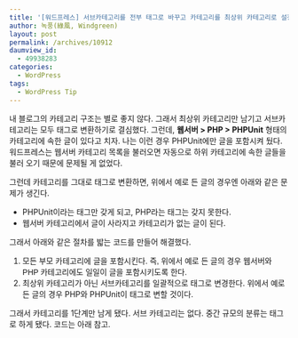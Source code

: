 ```yaml
---
title: '[워드프레스] 서브카테고리를 전부 태그로 바꾸고 카테고리를 최상위 카테고리로 설정하기'
author: 녹풍(綠風, Windgreen)
layout: post
permalink: /archives/10912
daumview_id:
  - 49938283
categories:
  - WordPress
tags:
  - WordPress Tip
---
```

내 블로그의 카테고리 구조는 별로 좋지 않다. 그래서 최상위 카테고리만 남기고 서브카테고리는 모두 태그로 변환하기로 결심했다. 그런데, **웹서버 > PHP > PHPUnit** 형태의 카테고리에 속한 글이 있다고 치자. 나는 이런 경우 PHPUnit에만 글을 포함시켜 뒀다. 워드프레스는 웹서버 카테고리 목록을 불러오면 자동으로 하위 카테고리에 속한 글들을 불러 오기 때문에 문제될 게 없었다.

그런데 카테고리를 그대로 태그로 변환하면, 위에서 예로 든 글의 경우엔 아래와 같은 문제가 생긴다.

*   PHPUnit이라는 태그만 갖게 되고, PHP라는 태그는 갖지 못한다.
*   웹서버 카테고리에서 글이 사라지고 카테고리가 없는 글이 된다.

그래서 아래와 같은 절차를 밟는 코드를 만들어 해결했다.

1.  <span style="font-family: Arial, 'apple sd gothic neo', 'malgun gothic';">모든 부모 카테고리에 글을 포함시킨다. 즉, 위에서 예로 든 글의 경우 웹서버와 PHP 카테고리에도 일일이 글을 포함시키도록 한다.</span>
2.  최상위 카테고리가 아닌 서브카테고리를 일괄적으로 태그로 변경한다. 위에서 예로 든 글의 경우 PHP와 PHPUnit이 태그로 변할 것이다.

그래서 카테고리를 1단계만 남게 됐다. 서브 카테고리는 없다. 중간 규모의 분류는 태그로 하게 됐다. 코드는 아래 참고.